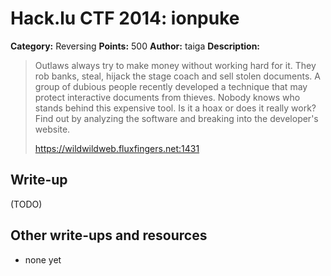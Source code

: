 # Hack.lu CTF 2014: ionpuke

**Category:** Reversing
**Points:** 500
**Author:** taiga
**Description:**

> Outlaws always try to make money without working hard for it. They rob banks, steal, hijack the stage coach and sell stolen documents. A group of dubious people recently developed a technique that may protect interactive documents from thieves. Nobody knows who stands behind this expensive tool. Is it a hoax or does it really work? Find out by analyzing the software and breaking into the developer's website.
>
> https://wildwildweb.fluxfingers.net:1431

## Write-up

(TODO)

## Other write-ups and resources

* none yet
